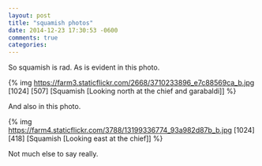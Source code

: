 ```yaml
---
layout: post
title: "squamish photos"
date: 2014-12-23 17:30:53 -0600
comments: true
categories: 
---
```

So squamish is rad. As is evident in this photo.

{% img https://farm3.staticflickr.com/2668/3710233896_e7c88569ca_b.jpg [1024] [507] [Squamish [Looking north at the chief and garabaldi]] %}

And also in this photo.

{% img https://farm4.staticflickr.com/3788/13199336774_93a982d87b_b.jpg [1024] [418] [Squamish [Looking east at the chief]] %}

Not much else to say really.